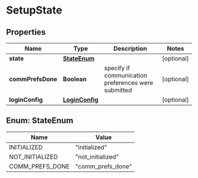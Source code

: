 

# SetupState


## Properties

Name | Type | Description | Notes
------------ | ------------- | ------------- | -------------
**state** | [**StateEnum**](#StateEnum) |  |  [optional]
**commPrefsDone** | **Boolean** | specify if communication preferences were submitted |  [optional]
**loginConfig** | [**LoginConfig**](LoginConfig.md) |  |  [optional]



## Enum: StateEnum

Name | Value
---- | -----
INITIALIZED | &quot;initialized&quot;
NOT_INITIALIZED | &quot;not_initialized&quot;
COMM_PREFS_DONE | &quot;comm_prefs_done&quot;



